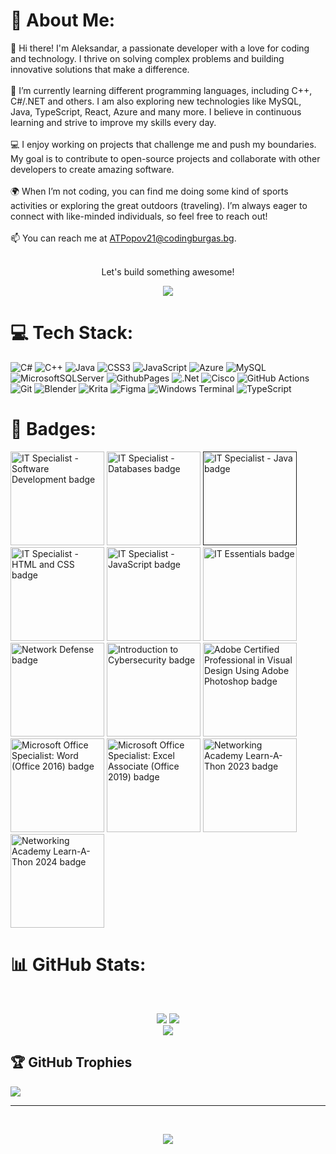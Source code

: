 # 💫 About Me:
👋 Hi there! I'm Aleksandar, a passionate developer with a love for coding and technology. I thrive on solving complex problems and building innovative solutions that make a difference.<br><br>🌱 I’m currently learning different programming languages, including C++, C#/.NET and others. I am also exploring new technologies like MySQL, Java, TypeScript, React, Azure and many more. I believe in continuous learning and strive to improve my skills every day.<br><br>💻 I enjoy working on projects that challenge me and push my boundaries. My goal is to contribute to open-source projects and collaborate with other developers to create amazing software.<br><br>🌍 When I’m not coding, you can find me doing some kind of sports activities or exploring the great outdoors (traveling). I’m always eager to connect with like-minded individuals, so feel free to reach out!<br><br>📫 You can reach me at ATPopov21@codingburgas.bg.<br><br><p align="center">Let's build something awesome!</p><p align="center">
![](https://quotes-github-readme.vercel.app/api?type=horizontal&theme=tokyonight)
</p>

# 💻 Tech Stack:
![C#](https://img.shields.io/badge/c%23-%23239120.svg?style=for-the-badge&logo=csharp&logoColor=white) ![C++](https://img.shields.io/badge/c++-%2300599C.svg?style=for-the-badge&logo=c%2B%2B&logoColor=white) ![Java](https://img.shields.io/badge/java-%23ED8B00.svg?style=for-the-badge&logo=openjdk&logoColor=white) ![CSS3](https://img.shields.io/badge/css3-%231572B6.svg?style=for-the-badge&logo=css3&logoColor=white) ![JavaScript](https://img.shields.io/badge/javascript-%23323330.svg?style=for-the-badge&logo=javascript&logoColor=%23F7DF1E) ![Azure](https://img.shields.io/badge/azure-%230072C6.svg?style=for-the-badge&logo=microsoftazure&logoColor=white) ![MySQL](https://img.shields.io/badge/mysql-4479A1.svg?style=for-the-badge&logo=mysql&logoColor=white) ![MicrosoftSQLServer](https://img.shields.io/badge/Microsoft%20SQL%20Server-CC2927?style=for-the-badge&logo=microsoft%20sql%20server&logoColor=white) ![GithubPages](https://img.shields.io/badge/github%20pages-121013?style=for-the-badge&logo=github&logoColor=white) ![.Net](https://img.shields.io/badge/.NET-5C2D91?style=for-the-badge&logo=.net&logoColor=white) ![Cisco](https://img.shields.io/badge/cisco-%23049fd9.svg?style=for-the-badge&logo=cisco&logoColor=black) ![GitHub Actions](https://img.shields.io/badge/github%20actions-%232671E5.svg?style=for-the-badge&logo=githubactions&logoColor=white) ![Git](https://img.shields.io/badge/git-%23F05033.svg?style=for-the-badge&logo=git&logoColor=white) ![Blender](https://img.shields.io/badge/blender-%23F5792A.svg?style=for-the-badge&logo=blender&logoColor=white) ![Krita](https://img.shields.io/badge/Krita-203759?style=for-the-badge&logo=krita&logoColor=EEF37B) ![Figma](https://img.shields.io/badge/figma-%23F24E1E.svg?style=for-the-badge&logo=figma&logoColor=white) ![Windows Terminal](https://img.shields.io/badge/Windows%20Terminal-%234D4D4D.svg?style=for-the-badge&logo=windows-terminal&logoColor=white) ![TypeScript](https://img.shields.io/badge/typescript-%23007ACC.svg?style=for-the-badge&logo=typescript&logoColor=white)

# 🏅 Badges:
<a href="https://www.credly.com/earner/earned/badge/c36bd0c4-fe23-4e52-8adb-8d231e0e8550"><img src="https://images.credly.com/size/340x340/images/267a8b92-df48-41f1-9473-a0dae752310e/ITS-Badges_Software-Development_1200px.png" width="150" alt="IT Specialist - Software Development badge"/></a>
<a href="https://www.credly.com/earner/earned/badge/ab294c56-66c4-4393-904b-f5849eefdacf"><img src="https://images.credly.com/size/340x340/images/49a492cd-5f72-4c9d-aafa-06649e4853fb/MicrosoftTeams-image__5_.png" width="150" alt="IT Specialist - Databases badge"/></a>
<a href=""><img src="https://images.credly.com/size/340x340/images/2210b6fe-0eda-415a-8aba-6c1400566728/ITS-Badges_Java_1200px.png" width="150" alt="IT Specialist - Java badge"/></a>
<a href="https://www.credly.com/earner/earned/badge/10d1655e-ef67-40c4-8a26-1aefe60f7bc3"><img width="150" src="https://images.credly.com/size/340x340/images/e2dc688d-de61-44a5-81af-ee96f117a211/ITS-Badges_HTML-and-CSS_1200px.png" alt="IT Specialist - HTML and CSS badge"/><a/>
<a href="https://www.credly.com/earner/earned/badge/636c3e84-d00e-4052-b823-4452045ab449"><img width="150" src="https://images.credly.com/size/340x340/images/ef99b79e-fd54-4eb5-b2a4-bf17e92a4837/ITS-Badges_JavaScript_1200px.png" alt="IT Specialist - JavaScript badge"/><a/>
<a href="https://www.credly.com/earner/earned/badge/c1e55bac-a657-40a1-8aba-2bf4bb5673e9"><img width="150" src="https://images.credly.com/size/340x340/images/04e8034c-81f5-4f7f-ab23-e8b428c31ce9/ITE.png" alt="IT Essentials badge"/><a/>
<a href="https://www.credly.com/earner/earned/badge/ea6fecd0-c5b4-4b4f-bf43-ef380185bb38"><img src="https://images.credly.com/size/340x340/images/51526f76-711b-4caf-b04d-27f89512b112/NetworkDefense_v1_091721.png" width="150" alt="Network Defense badge"/></a>
<a href="https://www.credly.com/earner/earned/badge/88f035e3-2e4a-4104-90ae-6eb44b6fdb75"><img width="150" src="https://images.credly.com/size/340x340/images/af8c6b4e-fc31-47c4-8dcb-eb7a2065dc5b/I2CS__1_.png" alt="Introduction to Cybersecurity badge"/><a/>
<a href="https://www.credly.com/earner/earned/badge/78bd15f1-c8d3-4926-9161-9668beff84aa"><img src="https://images.credly.com/size/340x340/images/162c92e8-c60c-4c89-87c7-2a5fd9ed318a/Adobe_Certified_Professional_Adobe_Photoshop_digital_badge.png" width="150" alt="Adobe Certified Professional in Visual Design Using Adobe Photoshop badge"></a>
<a href="https://www.credly.com/badges/0c93c8ec-33d0-40db-aad9-dedd60143245"><img width="150" src="https://images.credly.com/size/340x340/images/fd092703-61db-4e9f-9c7c-2211d44ca87d/MOS_Word.png" alt="Microsoft Office Specialist: Word (Office 2016) badge"/><a/>
<a href="https://www.credly.com/earner/earned/badge/09bba845-0785-4808-9d8a-61a07f423a46"><img width="150" src="https://images.credly.com/size/340x340/images/9d2bcbe6-519f-4ed0-ad34-aca077421568/MOS_Excel.png" alt="Microsoft Office Specialist: Excel Associate (Office 2019) badge"/><a/>
<a href="https://www.credly.com/earner/earned/badge/ec0c8d6c-96d3-4238-aaa0-cf9e8df2333d"><img width="150" src="https://images.credly.com/size/340x340/images/b1395248-483c-48cd-b40d-7fe93837c37d/image.png" alt="Networking Academy Learn-A-Thon 2023 badge"/><a/>
<a href="https://www.credly.com/earner/earned/badge/42a7d438-0e99-46ba-bc84-9547d3342574"><img src="https://encrypted-tbn0.gstatic.com/images?q=tbn:ANd9GcRxX80yCEQJuOWw0FYEKm-T2xslVbnwnQXQK1_6RiqgHfOTg4ZQVp-Qx5LRljVRR-rK9IA&usqp=CAU" width="150" alt="Networking Academy Learn-A-Thon 2024 badge"/></a>

# 📊 GitHub Stats:
‎<p align="center">
  ![](https://github-readme-stats.vercel.app/api?username=ATPopov21&theme=github_dark&hide_border=false&include_all_commits=true&count_private=false)
  ![](https://github-readme-streak-stats.herokuapp.com/?user=ATPopov21&theme=github_dark&hide_border=false)<br/>
  ![](https://github-readme-stats.vercel.app/api/top-langs/?username=ATPopov21&theme=github_dark&hide_border=false&include_all_commits=true&count_private=false&layout=compact)
</p>

## 🏆 GitHub Trophies
![](https://github-profile-trophy.vercel.app/?username=ATPopov21&theme=gruvbox&no-frame=true&no-bg=false&margin-w=4)

---
‎<p align="center">[![](https://visitcount.itsvg.in/api?id=ATPopov21&icon=5&color=6)](https://visitcount.itsvg.in)</p>

